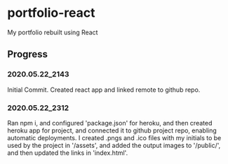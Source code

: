 # portfolio-react

My portfolio rebuilt using React

## Progress

### 2020.05.22_2143

Initial Commit.  Created react app and linked remote to github repo.

### 2020.05.22_2312

Ran npm i, and configured 'package.json' for heroku, and then created heroku app for project, and connected it to github project repo, enabling automatic deployments.  I created .pngs and .ico files with my initials to be used by the project in '/assets', and added the output images to '/public/', and then updated the links in 'index.html'.
